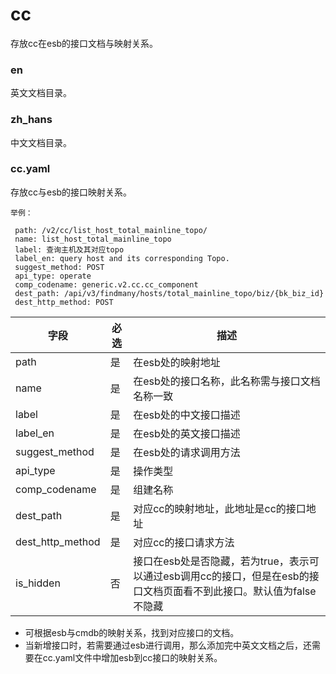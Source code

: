 # cc
存放cc在esb的接口文档与映射关系。

### en
英文文档目录。

### zh_hans
中文文档目录。

### cc.yaml
存放cc与esb的接口映射关系。
 ```
举例：

  path: /v2/cc/list_host_total_mainline_topo/
  name: list_host_total_mainline_topo
  label: 查询主机及其对应topo
  label_en: query host and its corresponding Topo.
  suggest_method: POST
  api_type: operate
  comp_codename: generic.v2.cc.cc_component
  dest_path: /api/v3/findmany/hosts/total_mainline_topo/biz/{bk_biz_id}
  dest_http_method: POST

 ```
  
| 字段                  | 必选	 |	   描述                |
|----------------------|---------------------|---------------------|
|        path     |是	 |	      在esb处的映射地址     |
|       name      |  是	 |	   在esb处的接口名称，此名称需与接口文档名称一致     |
|       label      | 是	 |	    在esb处的中文接口描述     |
|       label_en      | 是	 |	    在esb处的英文接口描述     |
|    suggest_method         |  是	 |	   在esb处的请求调用方法     |
|      api_type       | 是	 |	     操作类型    |
|      comp_codename       |是	 |	  组建名称        |
|      dest_path       | 是	 |	   对应cc的映射地址，此地址是cc的接口地址      |
|      dest_http_method       |  是	 |	   对应cc的接口请求方法     |
|      is_hidden       |  否	 |	   接口在esb处是否隐藏，若为true，表示可以通过esb调用cc的接口，但是在esb的接口文档页面看不到此接口。默认值为false不隐藏     |

- 可根据esb与cmdb的映射关系，找到对应接口的文档。
- 当新增接口时，若需要通过esb进行调用，那么添加完中英文文档之后，还需要在cc.yaml文件中增加esb到cc接口的映射关系。
